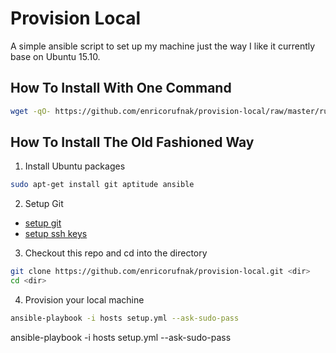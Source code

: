 Provision Local
============

A simple ansible script to set up my machine just the way I like it currently base on Ubuntu 15.10.

How To Install With One Command
-------------------------------

```bash
wget -qO- https://github.com/enricorufnak/provision-local/raw/master/run.sh | bash
```


How To Install The Old Fashioned Way
------------------------------------

1. Install Ubuntu packages
  ```bash
  sudo apt-get install git aptitude ansible
  ```
2. Setup Git
  * [setup git](https://help.github.com/articles/set-up-git)
  * [setup ssh keys](https://help.github.com/articles/generating-ssh-keys)
3.  Checkout this repo and cd into the directory
  ```bash
  git clone https://github.com/enricorufnak/provision-local.git <dir>
  cd <dir>
  ```
4.  Provision your local machine
  ```bash
  ansible-playbook -i hosts setup.yml --ask-sudo-pass
  ```
ansible-playbook -i hosts setup.yml --ask-sudo-pass
